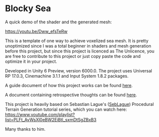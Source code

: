 # Blocky Sea

A quick demo of the shader and the generated mesh:

https://youtu.be/Dww_efsTeRw


This is a template of one way to achieve voxelized sea mesh. It is pretty unoptimized since I was a total beginner in shaders and mesh generation before this project, 
but since this project is licenced as The Unlicence, you are free to contribute to this project or just copy paste the code and optimize it in your project.

Developed in Unity 6 Preview, version 6000.0. The project uses Universal RP 17.0.3, Cinemachine 3.1.1 and Input System 1.8.2 packages.

A guide document of how this project works can be found [here](https://github.com/Robomarti/Blocky_Sea/blob/main/documentation/howEverythingWorks.md).

A document containing retrospective thoughts can be found [here](https://github.com/Robomarti/Blocky_Sea/blob/main/documentation/retrospective.md).

This project is heavily based on Sebastian Lague's ([SebLague](https://github.com/SebLague)) Procedural Terrain Generation tutorial series, which you can watch here: https://www.youtube.com/playlist?list=PLFt_AvWsXl0eBW2EiBtl_sxmDtSgZBxB3

Many thanks to him.
